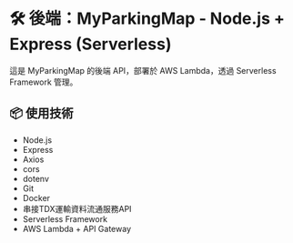 # 🛠 後端：MyParkingMap - Node.js + Express (Serverless)

這是 MyParkingMap 的後端 API，部署於 AWS Lambda，透過 Serverless Framework 管理。

## 📦 使用技術

- Node.js
- Express
- Axios
- cors
- dotenv
- Git
- Docker
- 串接TDX運輸資料流通服務API
- Serverless Framework
- AWS Lambda + API Gateway
